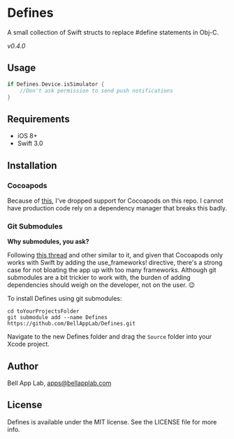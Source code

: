 # Defines

A small collection of Swift structs to replace #define statements in Obj-C.

_v0.4.0_

## Usage

```swift
if Defines.Device.isSimulator {
    //Don't ask permission to send push notifications
}
```

## Requirements

* iOS 8+
* Swift 3.0

## Installation

### Cocoapods

Because of [this](http://stackoverflow.com/questions/39637123/cocoapods-app-xcworkspace-does-not-exists), I've dropped support for Cocoapods on this repo. I cannot have production code rely on a dependency manager that breaks this badly. 

### Git Submodules

**Why submodules, you ask?**

Following [this thread](http://stackoverflow.com/questions/31080284/adding-several-pods-increases-ios-app-launch-time-by-10-seconds#31573908) and other similar to it, and given that Cocoapods only works with Swift by adding the use_frameworks! directive, there's a strong case for not bloating the app up with too many frameworks. Although git submodules are a bit trickier to work with, the burden of adding dependencies should weigh on the developer, not on the user. :wink:

To install Defines using git submodules:

```
cd toYourProjectsFolder
git submodule add --name Defines https://github.com/BellAppLab/Defines.git
```

Navigate to the new Defines folder and drag the `Source` folder into your Xcode project.

## Author

Bell App Lab, apps@bellapplab.com

## License

Defines is available under the MIT license. See the LICENSE file for more info.

